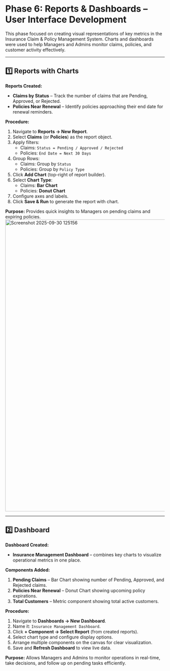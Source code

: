 # Phase 6: Reports & Dashboards – User Interface Development

This phase focused on creating visual representations of key metrics in the Insurance Claim & Policy Management System. Charts and dashboards were used to help Managers and Admins monitor claims, policies, and customer activity effectively.

---

## 1️⃣ Reports with Charts

**Reports Created:**

- **Claims by Status** – Track the number of claims that are Pending, Approved, or Rejected.  
- **Policies Near Renewal** – Identify policies approaching their end date for renewal reminders.

**Procedure:**

1. Navigate to **Reports → New Report**.  
2. Select **Claims** (or **Policies**) as the report object.  
3. Apply filters:  
   - Claims: `Status = Pending / Approved / Rejected`  
   - Policies: `End Date = Next 30 Days`  
4. Group Rows:  
   - Claims: Group by `Status`  
   - Policies: Group by `Policy Type`  
5. Click **Add Chart** (top-right of report builder).  
6. Select **Chart Type**:  
   - Claims: **Bar Chart**  
   - Policies: **Donut Chart**  
7. Configure axes and labels.  
8. Click **Save & Run** to generate the report with chart.

**Purpose:** Provides quick insights to Managers on pending claims and expiring policies.
<img width="1911" height="922" alt="Screenshot 2025-09-30 125156" src="https://github.com/user-attachments/assets/3460f748-7c32-4500-a395-f636c2868353" />

---

## 2️⃣ Dashboard

**Dashboard Created:**

- **Insurance Management Dashboard** – combines key charts to visualize operational metrics in one place.

**Components Added:**

1. **Pending Claims** – Bar Chart showing number of Pending, Approved, and Rejected claims.  
2. **Policies Near Renewal** – Donut Chart showing upcoming policy expirations.  
3. **Total Customers** – Metric component showing total active customers.

**Procedure:**

1. Navigate to **Dashboards → New Dashboard**.  
2. Name it: `Insurance Management Dashboard`.  
3. Click **+ Component → Select Report** (from created reports).  
4. Select chart type and configure display options.  
5. Arrange multiple components on the canvas for clear visualization.  
6. Save and **Refresh Dashboard** to view live data.

**Purpose:** Allows Managers and Admins to monitor operations in real-time, take decisions, and follow up on pending tasks efficiently.

